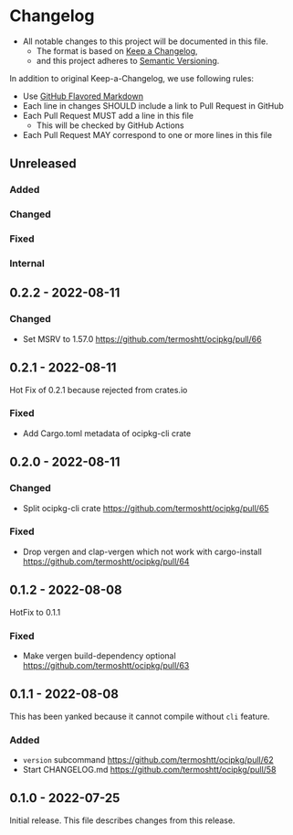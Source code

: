 # Changelog

- All notable changes to this project will be documented in this file.
  - The format is based on [Keep a Changelog](https://keepachangelog.com/en/1.0.0/),
  - and this project adheres to [Semantic Versioning](https://semver.org/spec/v2.0.0.html).

In addition to original Keep-a-Changelog, we use following rules:

- Use [GitHub Flavored Markdown](https://github.github.com/gfm/)
- Each line in changes SHOULD include a link to Pull Request in GitHub
- Each Pull Request MUST add a line in this file
  - This will be checked by GitHub Actions
- Each Pull Request MAY correspond to one or more lines in this file

## Unreleased

### Added

### Changed

### Fixed

### Internal

## 0.2.2 - 2022-08-11

### Changed
- Set MSRV to 1.57.0 https://github.com/termoshtt/ocipkg/pull/66

## 0.2.1 - 2022-08-11

Hot Fix of 0.2.1 because rejected from crates.io

### Fixed
- Add Cargo.toml metadata of ocipkg-cli crate

## 0.2.0 - 2022-08-11

### Changed
- Split ocipkg-cli crate https://github.com/termoshtt/ocipkg/pull/65

### Fixed
- Drop vergen and clap-vergen which not work with cargo-install https://github.com/termoshtt/ocipkg/pull/64

## 0.1.2 - 2022-08-08

HotFix to 0.1.1

### Fixed
- Make vergen build-dependency optional https://github.com/termoshtt/ocipkg/pull/63

## 0.1.1 - 2022-08-08

This has been yanked because it cannot compile without `cli` feature.

### Added
- `version` subcommand https://github.com/termoshtt/ocipkg/pull/62
- Start CHANGELOG.md https://github.com/termoshtt/ocipkg/pull/58

## 0.1.0 - 2022-07-25

Initial release. This file describes changes from this release.
